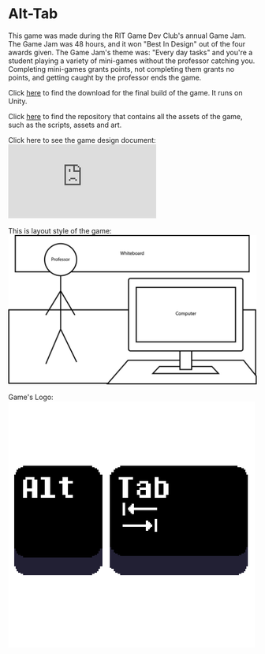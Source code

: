 # Alt-Tab
This game was made during the RIT Game Dev Club's annual Game Jam. The Game Jam was 48 hours, and it won "Best In Design" out of the four awards given. The Game Jam's theme was: "Every day tasks" and you're a student playing a variety of mini-games without the professor catching you. Completing mini-games grants points, not completing them grants no points, and getting caught by the professor ends the game.

Click [here](https://github.com/kst4052/Alt-Tab/blob/master/GameJam.exe "final build") to find the download for the final build of the game. It runs on Unity. 

Click [here](https://github.com/tafellappen/The-game-of-the-game-jam-fam.git) to find the repository that contains all the assets of the game, such as the scripts, assets and art. 

Click here to see the game design document:![Game Design Document](https://github.com/kst4052/Alt-Tab/blob/master/Design%20Document.pdf "game design doc")

This is layout style of the game: 
![Layout picture](https://github.com/kst4052/Alt-Tab/blob/master/Game%20Layout.jpg "layout")

Game's Logo:
![Game logo](https://github.com/kst4052/Alt-Tab/blob/master/Logo.png "Logo")
